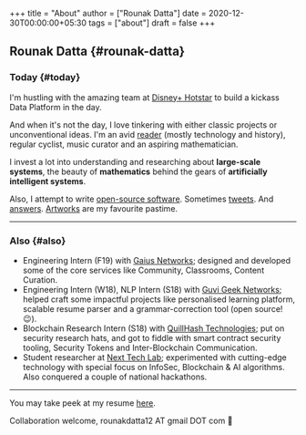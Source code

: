 +++
title = "About"
author = ["Rounak Datta"]
date = 2020-12-30T00:00:00+05:30
tags = ["about"]
draft = false
+++

## Rounak Datta {#rounak-datta}


### Today {#today}

I'm hustling with the amazing team at [Disney+ Hotstar](https://tech.hotstar.com/) to build a kickass Data Platform in the day.

And when it's not the day, I love tinkering with either classic projects or unconventional ideas. I'm an avid [reader](https://www.goodreads.com/user/show/23254685-rounak-datta) (mostly technology and history), regular cyclist, music curator and an aspiring mathematician.

I invest a lot into understanding and researching about **large-scale systems**, the beauty of **mathematics** behind the gears of **artificially intelligent systems**.

Also, I attempt to write [open-source software](https://github.com/rounakdatta). Sometimes [tweets](https://twitter.com/rounakdatta12). And [answers](https://stackoverflow.com/users/8303407/rounak-datta). [Artworks](https://www.instagram.com/rounakdatta/) are my favourite pastime.

<hr>


### Also {#also}

-   Engineering Intern (F19) with [Gaius Networks](https://gaiusnetworks.com/); designed and developed some of the core services like Community, Classrooms, Content Curation.
-   Engineering Intern (W18), NLP Intern (S18) with [Guvi Geek Networks](https://www.guvi.in/); helped craft some impactful projects like personalised learning platform, scalable resume parser and a grammar-correction tool (open source! 😉).
-   Blockchain Research Intern (S18) with [QuillHash Technologies](https://quillhash.com/); put on security research hats, and got to fiddle with smart contract security tooling, Security Tokens and Inter-Blockchain Communication.
-   Student researcher at [Next Tech Lab](https://nextech.io/); experimented with cutting-edge technology with special focus on InfoSec, Blockchain & AI algorithms. Also conquered a couple of national hackathons.

<hr>

You may take peek at my resume [here](https://latexonline.cc/compile?git=https://github.com/rounakdatta/resume&target=resume.tex&command=xelatex&force=true).

Collaboration welcome, rounakdatta12 AT gmail DOT com 💛
